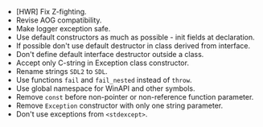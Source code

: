 - [HWR] Fix Z-fighting.
- Revise AOG compatibility.
- Make logger exception safe.
- Use default constructors as much as possible - init fields at declaration.
- If possible don't use default destructor in class derived from interface.
- Don't define default interface destructor outside a class.
- Accept only C-string in Exception class constructor.
- Rename strings `SDL2` to `SDL`.
- Use functions `fail` and `fail_nested` instead of `throw`.
- Use global namespace for WinAPI and other symbols.
- Remove `const` before non-pointer or non-reference function parameter.
- Remove `Exception` constructor with only one string parameter.
- Don't use exceptions from `<stdexcept>`.
